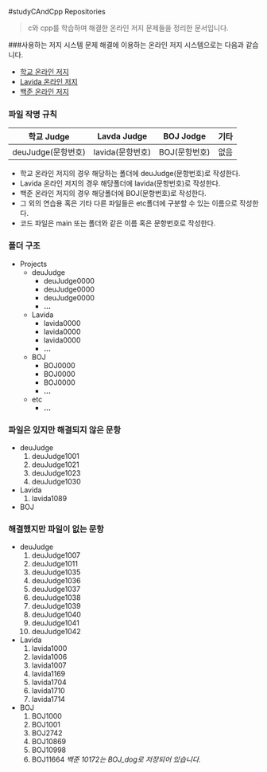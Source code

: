 #studyCAndCpp Repositories

> c와 cpp를 학습하며 해결한 온라인 저지 문제들을 정리한 문서입니다.

###사용하는 저지 시스템
문제 해결에 이용하는 온라인 저지 시스템으로는 다음과 같습니다.

* [학교 온라인 저지](http://judge.aoikazto.com)
* [Lavida 온라인 저지](https://judge.lavida.us)
* [백준 온라인 저지](https://www.acmicpc.net) 

### 파일 작명 규칙
학교 Judge| Lavda Judge | BOJ Jodge | 기타 
--|--|--|--|
deuJudge(문항번호)|lavida(문항번호)|BOJ(문항번호)|없음|

* 학교 온라인 저지의 경우 해당하는 폴더에 deuJudge(문항번호)로 작성한다.
* Lavida 온라인 저지의 경우 해당폴더에 lavida(문항번호)로 작성한다.
* 백준 온라인 저지의 경우 해당폴더에 BOJ(문항번호)로 작성한다.
* 그 외의 연습용 혹은 기타 다른 파일들은 etc폴더에 구분할 수 있는 이름으로 작성한다.
* 코드 파일은 main 또는 폴더와 같은 이름 혹은 문항번호로 작성한다.

### 폴더 구조

* Projects
    * deuJudge
        * deuJudge0000
        * deuJudge0000
        * deuJudge0000
        * **...**
    * Lavida
        * lavida0000
        * lavida0000
        * lavida0000
        * **...**
    * BOJ
        * BOJ0000
        * BOJ0000
        * BOJ0000
        * **...**
    * etc
        * **...**

### 파일은 있지만 해결되지 않은 문항
* deuJudge
    1. deuJudge1001
    1. deuJudge1021
    1. deuJudge1023
    1. deuJudge1030
* Lavida
    1. lavida1089
* BOJ

### 해결했지만 파일이 없는 문항
* deuJudge
    1. deuJudge1007
    1. deuJudge1011
    1. deuJudge1035
    1. deuJudge1036
    1. deuJudge1037
    1. deuJudge1038
    1. deuJudge1039
    1. deuJudge1040
    1. deuJudge1041
    1. deuJudge1042
* Lavida
    1. lavida1000
    1. lavida1006
    1. lavida1007
    1. lavida1169
    1. lavida1704
    1. lavida1710
    1. lavida1714
* BOJ
    1. BOJ1000
    1. BOJ1001
    1. BOJ2742
    1. BOJ10869
    1. BOJ10998
    1. BOJ11664
_백준 10172는 BOJ\_dog로 저장되어 있습니다._